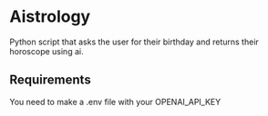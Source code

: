# Aistrology
Python script that asks the user for their birthday and returns their horoscope using ai.

## Requirements
You need to make a .env file with your OPENAI_API_KEY